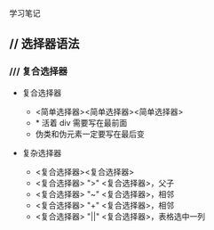 学习笔记

## // 选择器语法

### /// 复合选择器
* 复合选择器
    * <简单选择器><sp><简单选择器><sp><简单选择器>
    * \* 活着 div 需要写在最前面
    * 伪类和伪元素一定要写在最后变
    
* 复杂选择器
    * <复合选择器><sp><复合选择器>
    * <复合选择器> ">" <复合选择器>，父子
    * <复合选择器> "~" <复合选择器>，相邻
    * <复合选择器> "+" <复合选择器>，相邻
    * <复合选择器> "||" <复合选择器>，表格选中一列
